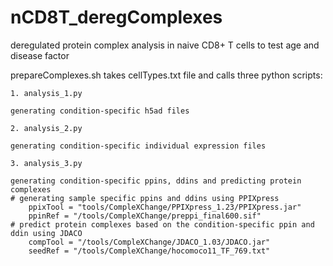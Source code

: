# nCD8T_deregComplexes
deregulated protein complex analysis in naive CD8+ T cells to test age and disease factor

prepareComplexes.sh takes cellTypes.txt file and calls three python scripts:

	1. analysis_1.py
 
	generating condition-specific h5ad files
 
	2. analysis_2.py
 
	generating condition-specific individual expression files
 
	3. analysis_3.py
 
	generating condition-specific ppins, ddins and predicting protein complexes
 	# generating sample specific ppins and ddins using PPIXpress
    	ppixTool = "tools/CompleXChange/PPIXpress_1.23/PPIXpress.jar"
    	ppinRef = "/tools/CompleXChange/preppi_final600.sif"
	# predict protein complexes based on the condition-specific ppin and ddin using JDACO
    	compTool = "/tools/CompleXChange/JDACO_1.03/JDACO.jar"
    	seedRef = "/tools/CompleXChange/hocomoco11_TF_769.txt"
 
	
	

